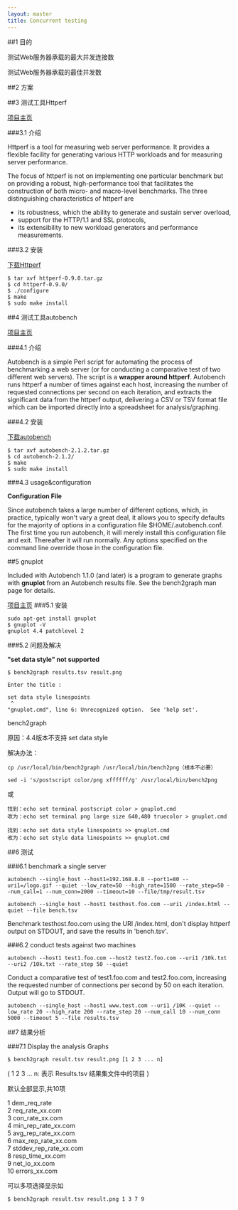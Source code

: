 ```yaml
---
layout: master
title: Concurrent testing
---
```


##1 目的

测试Web服务器承载的最大并发连接数

测试Web服务器承载的最佳并发数

##2 方案

##3 测试工具Httperf 

[项目主页](http://code.google.com/p/httperf)

###3.1 介绍

Httperf is a tool for measuring web server performance. It provides a flexible facility for generating various HTTP workloads and for measuring server performance.

The focus of httperf is not on implementing one particular benchmark but on providing a robust, 
high-performance tool that facilitates the construction of both micro- and macro-level benchmarks. 
The three distinguishing characteristics of httperf are 

- its robustness, which  the ability to generate and sustain server overload, 
- support for the HTTP/1.1 and SSL protocols, 
- its extensibility to new workload generators and performance measurements.

###3.2 安装

[下载Httperf](http://code.google.com/p/httperf/downloads/list)

    $ tar xvf httperf-0.9.0.tar.gz
    $ cd httperf-0.9.0/
    $ ./configure
    $ make
    $ sudo make install

##4 测试工具autobench

[项目主页](http://www.xenoclast.org/autobench/)

###4.1 介绍

Autobench is a simple Perl script for automating the process of benchmarking a web server (or for conducting a comparative test of two different web servers). The script is a **wrapper around httperf**. Autobench runs httperf a number of times against each host, increasing the number of requested connections per second on each iteration, and extracts the significant data from the httperf output, delivering a CSV or TSV format file which can be imported directly into a spreadsheet for analysis/graphing.

###4.2 安装

[下载autobench](http://www.xenoclast.org/autobench/downloads/)

    $ tar xvf autobench-2.1.2.tar.gz
    $ cd autobench-2.1.2/
    $ make
    $ sudo make install

###4.3 usage&configuration

**Configuration File**

Since autobench takes a large number of different options, which, in practice, typically won't vary a great deal, it allows you to specify defaults for the majority of options in a configuration file $HOME/.autobench.conf. The first time you run autobench, it will merely install this configuration file and exit. Thereafter it will run normally. Any options specified on the command line override those in the configuration file.

##5 gnuplot

Included with Autobench 1.1.0 (and later) is a program to generate graphs with **gnuplot** from an Autobench results file. See the bench2graph man page for details.

[项目主页](http://www.gnuplot.info/)
###5.1 安装

    sudo apt-get install gnuplot
    $ gnuplot -V
    gnuplot 4.4 patchlevel 2

###5.2 问题及解决

**"set data style" not supported**

    $ bench2graph results.tsv result.png
    
    Enter the title : 
    
    set data style linespoints
     ^
    "gnuplot.cmd", line 6: Unrecognized option.  See 'help set'.

bench2graph

原因：4.4版本不支持 set data style

解决办法：

    cp /usr/local/bin/bench2graph /usr/local/bin/bench2png（根本不必要）

    sed -i 's/postscript color/png xffffff/g' /usr/local/bin/bench2png

或 

    找到：echo set terminal postscript color > gnuplot.cmd
    改为：echo set terminal png large size 640,480 truecolor > gnuplot.cmd

    找到：echo set data style linespoints >> gnuplot.cmd
    改为：echo set style data linespoints >> gnuplot.cmd

##6 测试

###6.1 benchmark a single server

    autobench --single_host --host1=192.168.8.8 --port1=80 --uri1=/logo.gif --quiet --low_rate=50 --high_rate=1500 --rate_step=50 --num_call=1 --num_conn=2000 --timeout=10 --file/tmp/result.tsv

    autobench --single_host --host1 testhost.foo.com --uri1 /index.html --quiet --file bench.tsv

Benchmark testhost.foo.com using the URI /index.html, don't display httperf output on STDOUT, and save the results in 'bench.tsv'.

###6.2 conduct tests against two machines

    autobench --host1 test1.foo.com --host2 test2.foo.com --uri1 /10k.txt --uri2 /10k.txt --rate_step 50 --quiet

Conduct a comparative test of test1.foo.com and test2.foo.com, increasing the requested number of connections per second by 50 on each iteration. Output will go to STDOUT. 

    autobench --single_host --host1 www.test.com --uri1 /10K --quiet --low_rate 20 --high_rate 200 --rate_step 20 --num_call 10 --num_conn 5000 --timeout 5 --file results.tsv 

##7 结果分析

###7.1 Display the analysis Graphs

    $ bench2graph result.tsv result.png [1 2 3 ... n]

( 1 2 3 ... n: 表示 Results.tsv 结果集文件中的项目 )


默认全部显示,共10项

1 dem_req_rate    
2 req_rate_xx.com    
3 con_rate_xx.com    
4 min_rep_rate_xx.com        
5 avg_rep_rate_xx.com        
6 max_rep_rate_xx.com        
7 stddev_rep_rate_xx.com     
8 resp_time_xx.com   
9 net_io_xx.com      
10 errors_xx.com

可以多项选择显示如

    $ bench2graph result.tsv result.png 1 3 7 9


